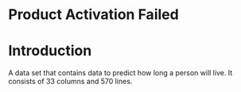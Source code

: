 # Product Activation Failed
# Introduction
A data set that contains data to predict how long a person will live. It consists of 33 columns and 570 lines.


